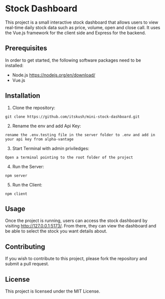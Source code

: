 # Stock Dashboard

This project is a small interactive stock dashboard that allows users to view real-time daily stock data such as price, volume, open and close call. It uses the Vue.js framework for the client side and Express for the backend.

## Prerequisites

In order to get started, the following software packages need to be installed:

* Node.js https://nodejs.org/en/download/
* Vue.js 

## Installation

1. Clone the repository:

```
git clone https://github.com/itskush/mini-stock-dashboard.git
```

2. Rename the env and add Api Key:

```
rename the .env.testing file in the server folder to .env and add in your api key from alpha-vantage
```

3. Start Terminal with admin priviledges:

```
Open a terminal pointing to the root folder of the project
```

4. Run the Server:

```
npm server
```

5. Run the Client:

```
npm client
```

## Usage

Once the project is running, users can access the stock dashboard by visiting http://127.0.0.1:5173/. From there, they can view the dashboard and be able to select the stock you want details about.

## Contributing

If you wish to contribute to this project, please fork the repository and submit a pull request.

## License

This project is licensed under the MIT License.
